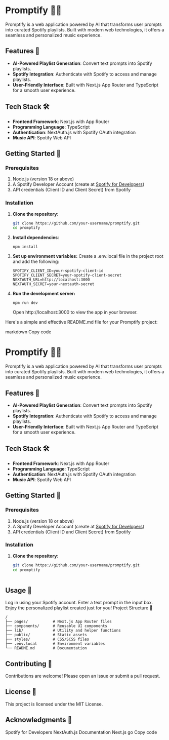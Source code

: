 # Promptify 🎵✨  
Promptify is a web application powered by AI that transforms user prompts into curated Spotify playlists. Built with modern web technologies, it offers a seamless and personalized music experience.  

## Features 🚀  
- **AI-Powered Playlist Generation**: Convert text prompts into Spotify playlists.  
- **Spotify Integration**: Authenticate with Spotify to access and manage playlists.  
- **User-Friendly Interface**: Built with Next.js App Router and TypeScript for a smooth user experience.  

## Tech Stack 🛠️  
- **Frontend Framework**: Next.js with App Router  
- **Programming Language**: TypeScript  
- **Authentication**: NextAuth.js with Spotify OAuth integration  
- **Music API**: Spotify Web API  

## Getting Started 🏁  

### Prerequisites  
1. Node.js (version 18 or above)  
2. A Spotify Developer Account (create at [Spotify for Developers](https://developer.spotify.com/))  
3. API credentials (Client ID and Client Secret) from Spotify  

### Installation  

1. **Clone the repository**:  
   ```bash  
   git clone https://github.com/your-username/promptify.git  
   cd promptify  
2. **Install dependencies**:
   
    ```
    npm install  
    ```
3. **Set up environment variables:**
    Create a .env.local file in the project root and add the following:

 
    ```
    SPOTIFY_CLIENT_ID=your-spotify-client-id  
    SPOTIFY_CLIENT_SECRET=your-spotify-client-secret  
    NEXTAUTH_URL=http://localhost:3000  
    NEXTAUTH_SECRET=your-nextauth-secret 
    ```

4. **Run the development server:**

    ```
    npm run dev
    ```
    Open http://localhost:3000 to view the app in your browser.



Here's a simple and effective README.md file for your Promptify project:

markdown
Copy code
# Promptify 🎵✨  
Promptify is a web application powered by AI that transforms user prompts into curated Spotify playlists. Built with modern web technologies, it offers a seamless and personalized music experience.  

## Features 🚀  
- **AI-Powered Playlist Generation**: Convert text prompts into Spotify playlists.  
- **Spotify Integration**: Authenticate with Spotify to access and manage playlists.  
- **User-Friendly Interface**: Built with Next.js App Router and TypeScript for a smooth user experience.  

## Tech Stack 🛠️  
- **Frontend Framework**: Next.js with App Router  
- **Programming Language**: TypeScript  
- **Authentication**: NextAuth.js with Spotify OAuth integration  
- **Music API**: Spotify Web API  

## Getting Started 🏁  

### Prerequisites  
1. Node.js (version 18 or above)  
2. A Spotify Developer Account (create at [Spotify for Developers](https://developer.spotify.com/))  
3. API credentials (Client ID and Client Secret) from Spotify  

### Installation  

1. **Clone the repository**:  
   ```bash  
   git clone https://github.com/your-username/promptify.git  
   cd promptify  
 

## Usage 🌟
Log in using your Spotify account.
Enter a text prompt in the input box.
Enjoy the personalized playlist created just for you!
Project Structure 📂
``` 
/  
├── pages/           # Next.js App Router files  
├── components/      # Reusable UI components  
├── lib/             # Utility and helper functions  
├── public/          # Static assets  
├── styles/          # CSS/SCSS files  
├── .env.local       # Environment variables  
└── README.md        # Documentation  
```

## Contributing 🤝
Contributions are welcome! Please open an issue or submit a pull request.

## License 📄
This project is licensed under the MIT License.

## Acknowledgments 🙌
Spotify for Developers
NextAuth.js Documentation
Next.js
go
Copy code

